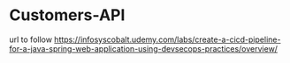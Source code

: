 # Customers-API
url to follow
https://infosyscobalt.udemy.com/labs/create-a-cicd-pipeline-for-a-java-spring-web-application-using-devsecops-practices/overview/
